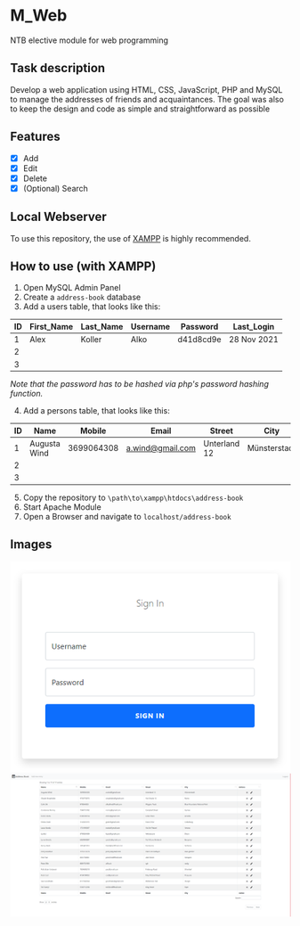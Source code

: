 # M_Web
NTB elective module for web programming

## Task description

Develop a web application using HTML, CSS, JavaScript, PHP and MySQL to manage the addresses of friends and acquaintances. The goal was also to keep the design and code as simple and straightforward as possible

## Features
- [x] Add
- [x] Edit
- [x] Delete
- [x] \(Optional) Search

## Local Webserver
To use this repository, the use of [XAMPP](https://www.apachefriends.org/de/index.html) is highly recommended.

## How to use (with XAMPP)
1. Open MySQL Admin Panel
2. Create a `address-book` database
3. Add a users table, that looks like this:<br>

| ID | First_Name  | Last_Name  | Username  | Password  | Last_Login  |
|----|-------------|------------|-----------|-----------|-------------|
| 1  | Alex        | Koller     | Alko      | d41d8cd9e | 28 Nov 2021 |
| 2  |             |            |           |           |             |
| 3  |             |            |           |           |             | 

_Note that the password has to be hashed via php's password hashing function._

4. Add a persons table, that looks like this:<br>

| ID | Name         | Mobile     | Email            | Street       | City         |
|----|--------------|------------|------------------|--------------|--------------|
| 1  | Augusta Wind | 3699064308 | a.wind@gmail.com | Unterland 12 | Münsterstadt |
| 2  |              |            |                  |              |              |
| 3  |              |            |                  |              |              |

5. Copy the repository to `\path\to\xampp\htdocs\address-book`
6. Start Apache Module
7. Open a Browser and navigate to `localhost/address-book`

## Images
![Login Screen](/screenshots/login.png)
![Main Screen](/screenshots/addressbook.png)
